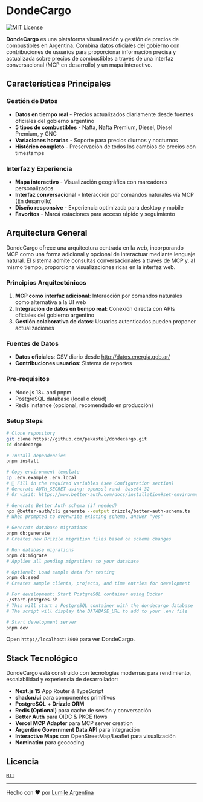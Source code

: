 # DondeCargo

[![MIT License](https://img.shields.io/badge/license-MIT-green.svg)](LICENSE)

**DondeCargo** es una plataforma visualización y gestión de precios de combustibles en Argentina. Combina datos oficiales del gobierno con contribuciones de usuarios para proporcionar información precisa y actualizada sobre precios de combustibles a través de una interfaz conversacional (MCP en desarrollo) y un mapa interactivo.

## Características Principales

### Gestión de Datos
- **Datos en tiempo real** - Precios actualizados diariamente desde fuentes oficiales del gobierno argentino
- **5 tipos de combustibles** - Nafta, Nafta Premium, Diesel, Diesel Premium, y GNC
- **Variaciones horarias** - Soporte para precios diurnos y nocturnos
- **Histórico completo** - Preservación de todos los cambios de precios con timestamps

### Interfaz y Experiencia
- **Mapa interactivo** - Visualización geográfica con marcadores personalizados
- **Interfaz conversacional** - Interacción por comandos naturales vía MCP (En desarrollo)
- **Diseño responsive** - Experiencia optimizada para desktop y mobile
- **Favoritos** - Marcá estaciones para acceso rápido y seguimiento

## Arquitectura General

DondeCargo ofrece una arquitectura centrada en la web, incorporando MCP como una forma adicional y opcional de interactuar mediante lenguaje natural. El sistema admite consultas conversacionales a través de MCP y, al mismo tiempo, proporciona visualizaciones ricas en la interfaz web.

### Principios Arquitectónicos

1. **MCP como interfaz adicional**: Interacción por comandos naturales como alternativa a la UI web
2. **Integración de datos en tiempo real**: Conexión directa con APIs oficiales del gobierno argentino
3. **Gestión colaborativa de datos**: Usuarios autenticados pueden proponer actualizaciones

### Fuentes de Datos
- **Datos oficiales**: CSV diario desde http://datos.energia.gob.ar/
- **Contribuciones usuarios**: Sistema de reportes

### Pre-requisitos
- Node.js 18+ and pnpm
- PostgreSQL database (local o cloud)
- Redis instance (opcional, recomendado en producción)

### Setup Steps
```bash
# Clone repository
git clone https://github.com/pekastel/dondecargo.git
cd dondecargo

# Install dependencies
pnpm install

# Copy environment template
cp .env.example .env.local
# 🔑 Fill in the required variables (see Configuration section)
# Generate AUTH_SECRET using: openssl rand -base64 32
# Or visit: https://www.better-auth.com/docs/installation#set-environment-variables

# Generate Better Auth schema (if needed)
npx @better-auth/cli generate --output drizzle/better-auth-schema.ts
# When prompted to overwrite existing schema, answer "yes"

# Generate database migrations
pnpm db:generate
# Creates new Drizzle migration files based on schema changes

# Run database migrations
pnpm db:migrate
# Applies all pending migrations to your database

# Optional: Load sample data for testing
pnpm db:seed
# Creates sample clients, projects, and time entries for development

# For development: Start PostgreSQL container using Docker
./start-postgres.sh
# This will start a PostgreSQL container with the dondecargo database
# The script will display the DATABASE_URL to add to your .env file

# Start development server
pnpm dev
```
Open `http://localhost:3000` para ver DondeCargo.

## Stack Tecnológico

DondeCargo está construido con tecnologías modernas para rendimiento, escalabilidad y experiencia de desarrollador:
- **Next.js 15** App Router & TypeScript
- **shadcn/ui** para componentes primitivos
- **PostgreSQL** + **Drizzle ORM**
- **Redis (Optional)** para cache de sesión y conversación
- **Better Auth** para OIDC & PKCE flows
- **Vercel MCP Adapter** para MCP server creation
- **Argentine Government Data API** para integración
- **Interactive Maps** con OpenStreetMap/Leaflet para visualización
- **Nominatim** para geocoding

## Licencia
[`MIT`](LICENSE)

---
Hecho con ❤️ por [Lumile Argentina](https://www.lumile.com.ar)